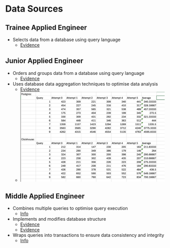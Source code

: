 # Data Sources

## Trainee Applied Engineer
- Selects data from a database using query language
    - [Evidence](./evidence/distributed_systems_labs/lab2-3/lab3/clickhouse/queries.sql#L40)

## Junior Applied Engineer
- Orders and groups data from a database using query language
    - [Evidence](./evidence/distributed_systems_labs/lab2-3/lab3/clickhouse/queries.sql#L40)
- Uses database data aggregation techniques to optimise data analysis
    - [Evidence](./evidence/distributed_systems_labs/lab2-3/lab3/clickhouse/queries.sql#L40)
    - ![Benchmarks](benches.png)

## Middle Applied Engineer
- Combines multiple queries to optimise query execution
    - [Info](./COMBINING_QUERIES.md)
- Implements and modifies database structure
    - [Evidence](../1_libraries/evidence/orm_example/migration/src/m20220101_000001_create_table.rs)
    - [Evidence](./evidence/distributed_systems_labs/lab2-3/lab2/postgresql/up.sql)
- Wraps queries into transactions to ensure data consistency and integrity
    - [Info](./TRANSACTIONS.md)
